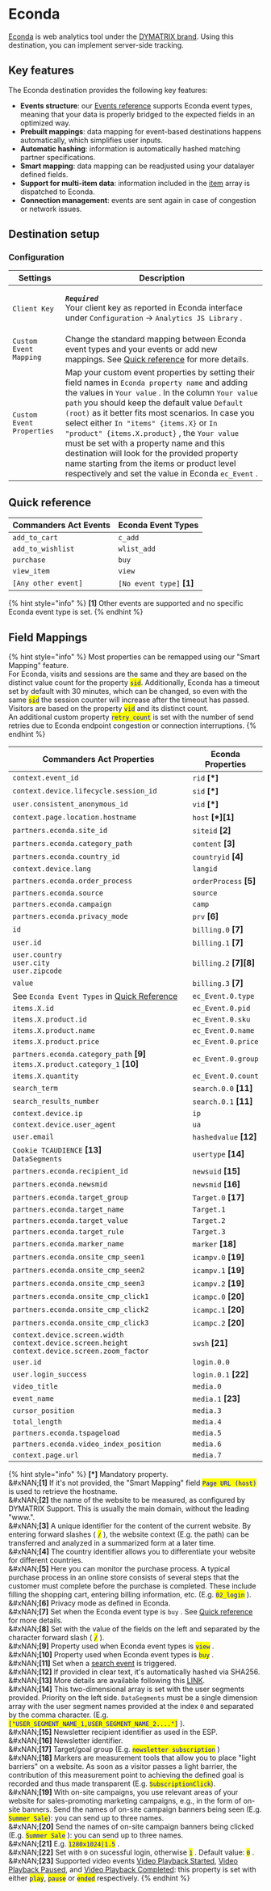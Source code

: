 # Econda

[Econda](https://www.dymatrix.de/en) is web analytics tool under the [DYMATRIX brand](https://www.dymatrix.de/en/econda-is-now-dymatrix). Using this destination, you can implement server-side tracking.

## Key features

The Econda destination provides the following key features:

* **Events structure**: our [Events reference](https://community.commandersact.com/platform-x/developers/tracking/events-reference) supports Econda event types, meaning that your data is properly bridged to the expected fields in an optimized way.
* **Prebuilt mappings**: data mapping for event-based destinations happens automatically, which simplifies user inputs.
* **Automatic hashing**: information is automatically hashed matching partner specifications.
* **Smart mapping**: data mapping can be readjusted using your datalayer defined fields.
* **Support for multi-item data**: information included in the [item](https://community.commandersact.com/platform-x/developers/tracking/events-reference#item) array is dispatched to Econda.
* **Connection management**: events are sent again in case of congestion or network issues.

## Destination setup

### Configuration

| Settings                  | Description                                                                                                                                                                                                                                                                                                                                                                                                                                                                                                                                                     |
| ------------------------- | --------------------------------------------------------------------------------------------------------------------------------------------------------------------------------------------------------------------------------------------------------------------------------------------------------------------------------------------------------------------------------------------------------------------------------------------------------------------------------------------------------------------------------------------------------------- |
| `Client Key`              | <p><em><strong><code>Required</code></strong></em> <br>Your client key as reported in Econda interface under <code>Configuration</code>  → <code>Analytics JS Library</code> .</p>                                                                                                                                                                                                                                                                                                                                                                              |
| `Custom Event Mapping`    | Change the standard mapping between Econda event types and your events or add new mappings. See [Quick reference](econda.md#quick-reference) for more details.                                                                                                                                                                                                                                                                                                                                                                                                  |
| `Custom Event Properties` | Map your custom event properties by setting their field names in `Econda property name`  and adding the values in `Your value` . In the column `Your value path`  you should keep the default value `Default (root)`  as it better fits most scenarios. In case you select either `In "items" {items.X}`  or `In "product" {items.X.product}` , the `Your value`  must be set with a property name and this destination will look for the provided property name starting from the items or product level respectively and set the value in Econda `ec_Event` . |

## Quick reference

| Commanders Act Events | Econda Event Types         |
| --------------------- | -------------------------- |
| `add_to_cart`         | `c_add`                    |
| `add_to_wishlist`     | `wlist_add`                |
| `purchase`            | `buy`                      |
| `view_item`           | `view`                     |
| `[Any other event]`   | `[No event type]` **\[1]** |

{% hint style="info" %}
**\[1]** Other events are supported and no specific Econda event type is set.
{% endhint %}

## Field Mappings

{% hint style="info" %}
Most properties can be remapped using our "Smart Mapping" feature.\
For Econda, visits and sessions are the same and they are based on the distinct value count for the property <mark style="color:blue;">`sid`</mark>. Additionally, Econda has a timeout set by default with 30 minutes, which can be changed, so even with the same <mark style="color:blue;">`sid`</mark> the session counter will increase after the timeout has passed.\
Visitors are based on the property <mark style="color:blue;">`vid`</mark>  and its distinct count.\
An additional custom property <mark style="color:blue;">`retry_count`</mark>  is set with the number of send retries due to Econda endpoint congestion or connection interruptions.
{% endhint %}

<table><thead><tr><th width="391.6685580062746">Commanders Act Properties</th><th>Econda Properties</th></tr></thead><tbody><tr><td><code>context.event_id</code></td><td><code>rid</code> <strong>[*]</strong></td></tr><tr><td><code>context.device.lifecycle.session_id</code></td><td><code>sid</code> <strong>[*]</strong></td></tr><tr><td><code>user.consistent_anonymous_id</code></td><td><code>vid</code> <strong>[*]</strong></td></tr><tr><td><code>context.page.location.hostname</code></td><td><code>host</code> <strong>[*][1]</strong></td></tr><tr><td><code>partners.econda.site_id</code></td><td><code>siteid</code> <strong>[2]</strong></td></tr><tr><td><code>partners.econda.category_path</code></td><td><code>content</code> <strong>[3]</strong></td></tr><tr><td><code>partners.econda.country_id</code></td><td><code>countryid</code> <strong>[4]</strong></td></tr><tr><td><code>context.device.lang</code></td><td><code>langid</code></td></tr><tr><td><code>partners.econda.order_process</code></td><td><code>orderProcess</code> <strong>[5]</strong></td></tr><tr><td><code>partners.econda.source</code></td><td><code>source</code></td></tr><tr><td><code>partners.econda.campaign</code></td><td><code>camp</code></td></tr><tr><td><code>partners.econda.privacy_mode</code></td><td><code>prv</code> <strong>[6]</strong></td></tr><tr><td><code>id</code></td><td><code>billing.0</code> <strong>[7]</strong></td></tr><tr><td><code>user.id</code></td><td><code>billing.1</code> <strong>[7]</strong></td></tr><tr><td><code>user.country</code><br><code>user.city</code><br><code>user.zipcode</code></td><td><code>billing.2</code> <strong>[7][8]</strong></td></tr><tr><td><code>value</code></td><td><code>billing.3</code> <strong>[7]</strong></td></tr><tr><td>See <code>Econda Event Types</code> in <a href="econda.md#quick-reference">Quick Reference</a></td><td><code>ec_Event.0.type</code></td></tr><tr><td><code>items.X.id</code></td><td><code>ec_Event.0.pid</code></td></tr><tr><td><code>items.X.product.id</code></td><td><code>ec_Event.0.sku</code></td></tr><tr><td><code>items.X.product.name</code></td><td><code>ec_Event.0.name</code></td></tr><tr><td><code>items.X.product.price</code></td><td><code>ec_Event.0.price</code></td></tr><tr><td><code>partners.econda.category_path</code> <strong>[9]</strong><br><code>items.X.product.category_1</code> <strong>[10]</strong></td><td><code>ec_Event.0.group</code></td></tr><tr><td><code>items.X.quantity</code></td><td><code>ec_Event.0.count</code></td></tr><tr><td><code>search_term</code></td><td><code>search.0.0</code> <strong>[11]</strong></td></tr><tr><td><code>search_results_number</code></td><td><code>search.0.1</code> <strong>[11]</strong></td></tr><tr><td><code>context.device.ip</code></td><td><code>ip</code></td></tr><tr><td><code>context.device.user_agent</code></td><td><code>ua</code></td></tr><tr><td><code>user.email</code></td><td><code>hashedvalue</code> <strong>[12]</strong></td></tr><tr><td><code>Cookie TCAUDIENCE</code> <strong>[13]</strong><br><code>DataSegments</code></td><td><code>usertype</code> <strong>[14]</strong></td></tr><tr><td><code>partners.econda.recipient_id</code></td><td><code>newsuid</code> <strong>[15]</strong></td></tr><tr><td><code>partners.econda.newsmid</code></td><td><code>newsmid</code> <strong>[16]</strong></td></tr><tr><td><code>partners.econda.target_group</code></td><td><code>Target.0</code> <strong>[17]</strong></td></tr><tr><td><code>partners.econda.target_name</code></td><td><code>Target.1</code></td></tr><tr><td><code>partners.econda.target_value</code></td><td><code>Target.2</code></td></tr><tr><td><code>partners.econda.target_rule</code></td><td><code>Target.3</code></td></tr><tr><td><code>partners.econda.marker_name</code></td><td><code>marker</code> <strong>[18]</strong></td></tr><tr><td><code>partners.econda.onsite_cmp_seen1</code></td><td><code>icampv.0</code> <strong>[19]</strong></td></tr><tr><td><code>partners.econda.onsite_cmp_seen2</code></td><td><code>icampv.1</code> <strong>[19]</strong></td></tr><tr><td><code>partners.econda.onsite_cmp_seen3</code></td><td><code>icampv.2</code> <strong>[19]</strong></td></tr><tr><td><code>partners.econda.onsite_cmp_click1</code></td><td><code>icampc.0</code> <strong>[20]</strong></td></tr><tr><td><code>partners.econda.onsite_cmp_click2</code></td><td><code>icampc.1</code> <strong>[20]</strong></td></tr><tr><td><code>partners.econda.onsite_cmp_click3</code></td><td><code>icampc.2</code> <strong>[20]</strong></td></tr><tr><td><code>context.device.screen.width</code><br><code>context.device.screen.height</code><br><code>context.device.screen.zoom_factor</code></td><td><code>swsh</code> <strong>[21]</strong></td></tr><tr><td><code>user.id</code></td><td><code>login.0.0</code></td></tr><tr><td><code>user.login_success</code></td><td><code>login.0.1</code> <strong>[22]</strong></td></tr><tr><td><code>video_title</code></td><td><code>media.0</code></td></tr><tr><td><code>event_name</code></td><td><code>media.1</code> <strong>[23]</strong></td></tr><tr><td><code>cursor_position</code></td><td><code>media.3</code></td></tr><tr><td><code>total_length</code></td><td><code>media.4</code></td></tr><tr><td><code>partners.econda.tspageload</code></td><td><code>media.5</code></td></tr><tr><td><code>partners.econda.video_index_position</code></td><td><code>media.6</code></td></tr><tr><td><code>context.page.url</code></td><td><code>media.7</code></td></tr></tbody></table>

{% hint style="info" %}
**\[\*]** Mandatory property.\
&#xNAN;**\[1]** If it's not provided, the "Smart Mapping" field <mark style="color:blue;">`Page URL (host)`</mark>  is used to retrieve the hostname.\
&#xNAN;**\[2]** the name of the website to be measured, as configured by DYMATRIX Support. This is usually the main domain, without the leading "www.".\
&#xNAN;**\[3]** A unique identifier for the content of the current website. By entering forward slashes ( <mark style="color:blue;">`/`</mark> ), the website context (E.g. the path) can be transferred and analyzed in a summarized form at a later time.\
&#xNAN;**\[4]** The country identifier allows you to differentiate your website for different countries.\
&#xNAN;**\[5]** Here you can monitor the purchase process. A typical purchase process in an online store consists of several steps that the customer must complete before the purchase is completed. These include filling the shopping cart, entering billing information, etc. (E.g. <mark style="color:blue;">`02_login`</mark> ).\
&#xNAN;**\[6]** Privacy mode as defined in Econda.\
&#xNAN;**\[7]** Set when the Econda event type is `buy`  . See [Quick reference](econda.md#quick-reference) for more details.\
&#xNAN;**\[8]** Set with the value of the fields on the left and separated by the character forward slash ( <mark style="color:blue;">`/`</mark> ).\
&#xNAN;**\[9]** Property used when Econda event types is <mark style="color:blue;">`view`</mark> .\
&#xNAN;**\[10]** Property used when Econda event types is <mark style="color:blue;">`buy`</mark> .\
&#xNAN;**\[11]** Set when a [search event](../../../developers/tracking-and-integrations/) is triggered.\
&#xNAN;**\[12]** If provided in clear text, it's automatically hashed via SHA256.\
&#xNAN;**\[13]** More details are available following this [LINK](https://doc.commandersact.com/configure/cookies#data). \
&#xNAN;**\[14]** This two-dimensional array is set with the user segments provided. Priority on the left side. `DataSegments` must be a single dimension array with the user segment names provided at the index `0`  and separated by the comma character. (E.g. <mark style="color:blue;">`["USER_SEGMENT_NAME_1,USER_SEGMENT_NAME_2...."]`</mark> ).\
&#xNAN;**\[15]** Newsletter recipient identifier as used in the ESP.\
&#xNAN;**\[16]** Newsletter identifier.\
&#xNAN;**\[17]** Target/goal group (E.g. <mark style="color:blue;">`newsletter subscription`</mark> )\
&#xNAN;**\[18]** Markers are measurement tools that allow you to place "light barriers" on a website. As soon as a visitor passes a light barrier, the contribution of this measurement point to achieving the defined goal is recorded and thus made transparent (E.g. <mark style="color:blue;">`SubscriptionClick`</mark>).\
&#xNAN;**\[19]** With on-site campaigns, you use relevant areas of your website for sales-promoting marketing campaigns, e.g., in the form of on-site banners. Send the names of on-site campaign banners being seen (E.g. <mark style="color:blue;">`Summer Sale`</mark>): you can send up to three names.\
&#xNAN;**\[20]** Send the names of on-site campaign banners being clicked (E.g. <mark style="color:blue;">`Summer Sale`</mark> ): you can send up to three names.\
&#xNAN;**\[21]** E.g. <mark style="color:blue;">`1280x1024|1.5`</mark> .\
&#xNAN;**\[22]** Set with `0`  on sucessful login, otherwise <mark style="color:blue;">`1`</mark>  . Default value: <mark style="color:blue;">`0`</mark>  .\
&#xNAN;**\[23]** Supported video events [Video Playback Started](../../../developers/tracking/events-reference/video-event-reference.md), [Video Playback Paused](../../../developers/tracking/events-reference/video-event-reference.md), and [Video Playback Completed](../../../developers/tracking/events-reference/video-event-reference.md): this property is set with either <mark style="color:blue;">`play`</mark>, <mark style="color:blue;">`pause`</mark> or <mark style="color:blue;">`ended`</mark>  respectively.
{% endhint %}
